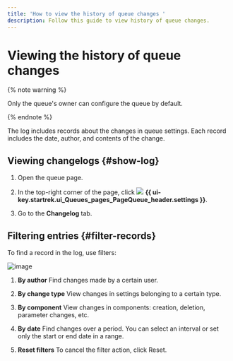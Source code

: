 ```yaml
---
title: 'How to view the history of queue changes '
description: Follow this guide to view history of queue changes.
---
```


# Viewing the history of queue changes

{% note warning %}

Only the queue's owner can configure the queue by default.

{% endnote %}

The log includes records about the changes in queue settings. Each record includes the date, author, and contents of the change.

## Viewing changelogs {#show-log}

1. Open the queue page.

1. In the top-right corner of the page, click ![](../../_assets/tracker/svg/settings-old.svg) **{{ ui-key.startrek.ui_Queues_pages_PageQueue_header.settings }}**.

1. Go to the **Changelog** tab.

## Filtering entries {#filter-records}

To find a record in the log, use filters:

![image](../../_assets/tracker/queue-history.png)

1. **By author**
    Find changes made by a certain user.

1. **By change type**
    View changes in settings belonging to a certain type.

1. **By component**
    View changes in components: creation, deletion, parameter changes, etc.

1. **By date**
    Find changes over a period. You can select an interval or set only the start or end date in a range.

1. **Reset filters**
    To cancel the filter action, click Reset.
